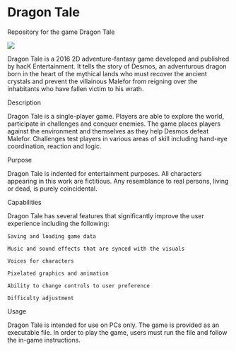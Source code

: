 # Dragon Tale
Repository for the game Dragon Tale

<img src=http://i.imgur.com/aNPC3xK.png></img>

Dragon Tale is a 2016 2D adventure-fantasy game developed and published by hacK Entertainment. It tells the story of Desmos, an adventurous dragon born in the heart of the mythical lands who must recover the ancient crystals and prevent the villainous Malefor from reigning over the inhabitants who have fallen victim to his wrath. 

Description 

Dragon Tale is a single-player game. Players are able to explore the world, participate in challenges and conquer enemies.  The game places players against the environment and themselves as they help Desmos defeat Malefor. Challenges test players in various areas of skill including hand-eye coordination, reaction and logic. 

Purpose 

Dragon Tale is indented for entertainment purposes. All characters appearing in this work are fictitious. Any resemblance to real persons, living or dead, is purely coincidental. 

Capabilities 

Dragon Tale has several features that significantly improve the user experience including the following: 

    Saving and loading game data 

    Music and sound effects that are synced with the visuals 

    Voices for characters 

    Pixelated graphics and animation 

    Ability to change controls to user preference 

    Difficulty adjustment 

Usage 

Dragon Tale is intended for use on PCs only. The game is provided as an executable file. In order to play the game, users must run the file and follow the in-game instructions. 

